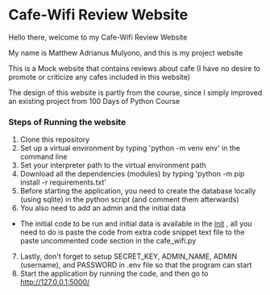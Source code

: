 # Cafe-Wifi Review Website

Hello there, welcome to my Cafe-Wifi Review Website 

My name is Matthew Adrianus Mulyono, and this is my project website

This is a  Mock website that contains reviews about cafe (I have no desire to promote or criticize any cafes included in this website)

The design of this website is partly from the course, since I simply improved an existing project from 100 Days of Python Course

### Steps of Running the website
1. Clone this repository
2. Set up a virtual environment by typing 'python -m venv env' in the command line
3. Set your interpreter path to the virtual environment path
4. Download all the dependencies (modules) by typing 'python -m pip install -r requirements.txt'
5. Before starting the application, you need to create the database locally (using sqlite) in the python script (and comment them afterwards)
6. You also need to add an admin and the initial data 
- The initial code to be run and initial data is available in the [init]('init') , all you need to do is paste the code from extra code snippet text file to the paste uncommented code section in the cafe_wifi.py
7. Lastly, don't forget to setup SECRET_KEY, ADMIN_NAME, ADMIN (username), and PASSWORD in .env file so that the program can start
8. Start the application by running the code, and then go to http://127.0.0.1:5000/
